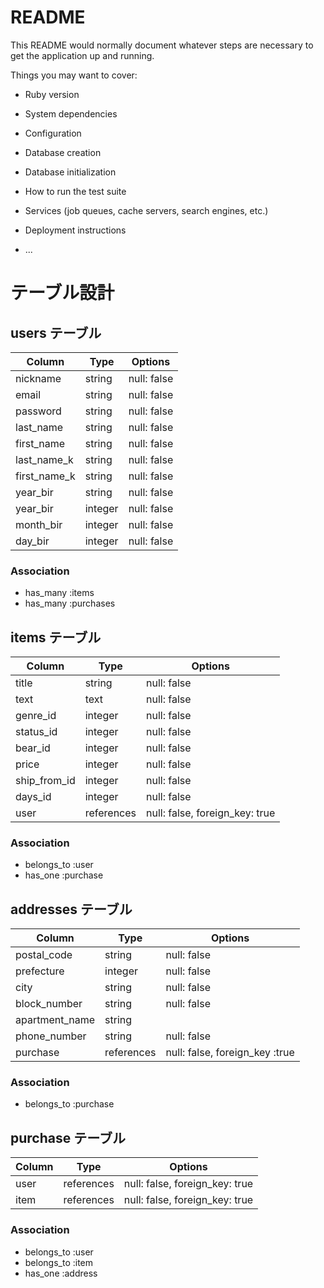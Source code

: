 # README

This README would normally document whatever steps are necessary to get the
application up and running.

Things you may want to cover:

* Ruby version

* System dependencies

* Configuration

* Database creation

* Database initialization

* How to run the test suite

* Services (job queues, cache servers, search engines, etc.)

* Deployment instructions

* ...

# テーブル設計

## users テーブル
| Column       | Type       | Options                        |
| ------------ | ---------- | ------------------------------ |
| nickname     | string     | null: false                    |
| email        | string     | null: false                    |
| password     | string     | null: false                    |
| last_name    | string     | null: false                    |
| first_name   | string     | null: false                    |
| last_name_k  | string     | null: false                    |
| first_name_k | string     | null: false                    |
| year_bir     | string     | null: false                    |
| year_bir     | integer    | null: false                    |
| month_bir    | integer    | null: false                    |
| day_bir      | integer    | null: false                    |

### Association

- has_many :items
- has_many :purchases


## items テーブル
| Column       | Type       | Options                        |
| ------------ | ---------- | ------------------------------ |
| title        | string     | null: false                    |
| text         | text       | null: false                    |
| genre_id     | integer    | null: false                    |
| status_id    | integer    | null: false                    |
| bear_id      | integer    | null: false                    |
| price        | integer    | null: false                    |
| ship_from_id | integer    | null: false                    |
| days_id      | integer    | null: false                    |
| user         | references | null: false, foreign_key: true |


### Association

- belongs_to :user
- has_one :purchase


## addresses テーブル
| Column         | Type       | Options                        |
| -------------- | ---------- | ------------------------------ |
| postal_code    | string     | null: false                    |
| prefecture     | integer    | null: false                    |
| city           | string     | null: false                    |
| block_number   | string     | null: false                    |
| apartment_name | string     |                                |
| phone_number   | string     | null: false                    |
| purchase       | references | null: false, foreign_key :true |

### Association

- belongs_to :purchase


## purchase テーブル
| Column | Type       | Options                        |
| ------ | ---------- | ------------------------------ |
| user   | references | null: false, foreign_key: true |
| item   | references | null: false, foreign_key: true |

### Association

- belongs_to :user
- belongs_to :item
- has_one :address